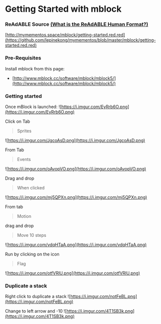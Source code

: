 
# Getting Started with mblock


### ReAdABLE Source [(What is the ReAdABLE Human Format?)](http://readablehumanformat.com)

[http://mymementos.space/mblock/getting-started.red.red](https://github.com/lepinekong/mymementos/blob/master/mblock/getting-started.red.red)


### Pre-Requisites

Install mblock from this page:
- [http://www.mblock.cc/software/mblock/mblock5/](http://www.mblock.cc/software/mblock/mblock5/)
                        

### Getting started

Once mBlock is launched:
![https://i.imgur.com/EyRrb6O.png](https://i.imgur.com/EyRrb6O.png)
                    
Click on Tab
>Sprites

![https://i.imgur.com/JgcoAsD.png](https://i.imgur.com/JgcoAsD.png)
                    
From Tab
>Events

![https://i.imgur.com/oAvopVO.png](https://i.imgur.com/oAvopVO.png)
                    
Drag and drop
>When clicked

![https://i.imgur.com/mj5QPXn.png](https://i.imgur.com/mj5QPXn.png)
                    
From tab
>Motion

drag and drop
>Move 10 steps

![https://i.imgur.com/vdqHTaA.png](https://i.imgur.com/vdqHTaA.png)
                    
Run by clicking on the icon
>Flag

![https://i.imgur.com/otfVRlU.png](https://i.imgur.com/otfVRlU.png)
                    

### Duplicate a stack

Right click to duplicate a stack
![https://i.imgur.com/notFeBL.png](https://i.imgur.com/notFeBL.png)
                    
Change to left arrow and -10
![https://i.imgur.com/4T1SB3k.png](https://i.imgur.com/4T1SB3k.png)
                    

